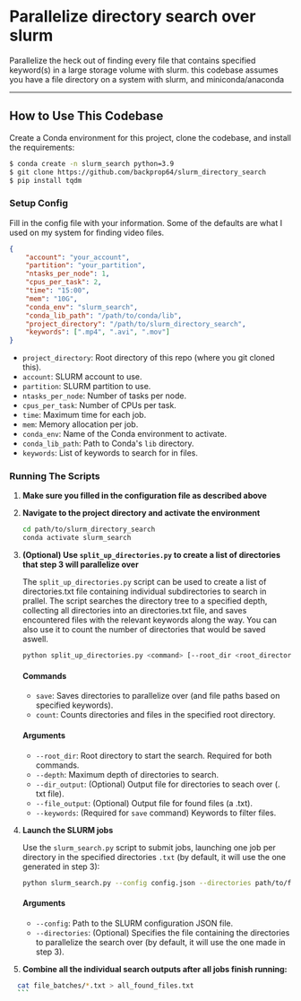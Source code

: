 # Parallelize directory search over slurm

Parallelize the heck out of finding every file that contains specified keyword(s) in a large storage volume with slurm. this codebase assumes you have a file directory on a system with slurm, and miniconda/anaconda

---

## How to Use This Codebase

Create a Conda environment for this project, clone the codebase, and install the requirements:

```sh
$ conda create -n slurm_search python=3.9
$ git clone https://github.com/backprop64/slurm_directory_search
$ pip install tqdm
```

### Setup Config

Fill in the config file with your information. Some of the defaults are what I used on my system for finding video files.

```json
{
    "account": "your_account",
    "partition": "your_partition",
    "ntasks_per_node": 1,
    "cpus_per_task": 2,
    "time": "15:00",
    "mem": "10G",
    "conda_env": "slurm_search",
    "conda_lib_path": "/path/to/conda/lib",
    "project_directory": "/path/to/slurm_directory_search",
    "keywords": [".mp4", ".avi", ".mov"]
}
```

- `project_directory`: Root directory of this repo (where you git cloned this).
- `account`: SLURM account to use.
- `partition`: SLURM partition to use.
- `ntasks_per_node`: Number of tasks per node.
- `cpus_per_task`: Number of CPUs per task.
- `time`: Maximum time for each job.
- `mem`: Memory allocation per job.
- `conda_env`: Name of the Conda environment to activate.
- `conda_lib_path`: Path to Conda's `lib` directory.
- `keywords`: List of keywords to search for in files.

### Running The Scripts

1. **Make sure you filled in the configuration file as described above**
2. **Navigate to the project directory and activate the environment**

    ```sh
    cd path/to/slurm_directory_search
    conda activate slurm_search
    ```

3. **(Optional) Use `split_up_directories.py` to create a list of directories that step 3 will parallelize over**

    The `split_up_directories.py` script can be used to create a list of directories.txt file containing individual subdirectories to search in prallel. The script searches the directory tree to a specified depth, collecting all directories into an directories.txt file, and saves encountered files with the relevant keywords along the way. You can also use it to count the number of directories that would be saved aswell.

    ```sh
    python split_up_directories.py <command> [--root_dir <root_directory>] [--depth <search_depth>] [--dir_output <directory_output_file>] [--file_output <file_output_file>] [--keywords <filter_keywords>]
    ```

    #### Commands

    - `save`: Saves directories to parallelize over (and file paths based on specified keywords).
    - `count`: Counts directories and files in the specified root directory.

    #### Arguments

    - `--root_dir`: Root directory to start the search. Required for both commands.
    - `--depth`: Maximum depth of directories to search.
    - `--dir_output`: (Optional) Output file for directories to seach over (. txt file).
    - `--file_output`: (Optional) Output file for found files (a .txt).
    - `--keywords`: (Required for `save` command) Keywords to filter files.

4. **Launch the SLURM jobs**

   Use the `slurm_search.py` script to submit jobs, launching one job per directory in the specified directories `.txt` (by default, it will use the one generated in step 3):

    ```sh
    python slurm_search.py --config config.json --directories path/to/file/of/directories.txt
    ```
    #### Arguments

    - `--config`: Path to the SLURM configuration JSON file.
    - `--directories`: (Optional) Specifies the file containing the directories to parallelize the search over (by default, it will use the one made in step 3).

5. **Combine all the individual search outputs after all jobs finish running:**

  ```sh
    cat file_batches/*.txt > all_found_files.txt
    ```

